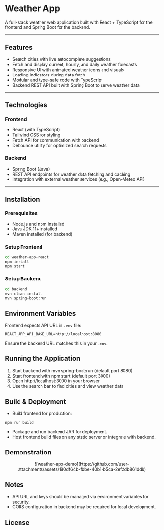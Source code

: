 # Weather App

A full-stack weather web application built with React + TypeScript for the frontend and Spring Boot for the backend.

---

## Features

- Search cities with live autocomplete suggestions
- Fetch and display current, hourly, and daily weather forecasts
- Responsive UI with animated weather icons and visuals
- Loading indicators during data fetch
- Modular and type-safe code with TypeScript
- Backend REST API built with Spring Boot to serve weather data

---

## Technologies

### Frontend

- React (with TypeScript)
- Tailwind CSS for styling
- Fetch API for communication with backend
- Debounce utility for optimized search requests

### Backend

- Spring Boot (Java)
- REST API endpoints for weather data fetching and caching
- Integration with external weather services (e.g., Open-Meteo API)

---

## Installation

### Prerequisites

- Node.js and npm installed
- Java JDK 11+ installed
- Maven installed (for backend)

### Setup Frontend

```bash
cd weather-app-react
npm install
npm start
```

### Setup Backend

```bash
cd backend
mvn clean install
mvn spring-boot:run
```

## Environment Variables
Frontend expects API URL in `.env` file:
```env
REACT_APP_API_BASE_URL=http://localhost:8080
```
Ensure the backend URL matches this in your `.env`.

## Running the Application

1. Start backend with mvn spring-boot:run (default port 8080)
2. Start frontend with npm start (default port 3000)
3. Open http://localhost:3000 in your browser
4. Use the search bar to find cities and view weather data

## Build & Deployment
- Build frontend for production:

```bash
npm run build
```

- Package and run backend JAR for deployment.
- Host frontend build files on any static server or integrate with backend.

## Demonstration

<p align="center">
![weather-app-demo](https://github.com/user-attachments/assets/180df64b-fbbe-40b1-b5ca-2ef2db861ddb)
</p>

## Notes

- API URL and keys should be managed via environment variables for security.
- CORS configuration in backend may be required for local development.

## License
